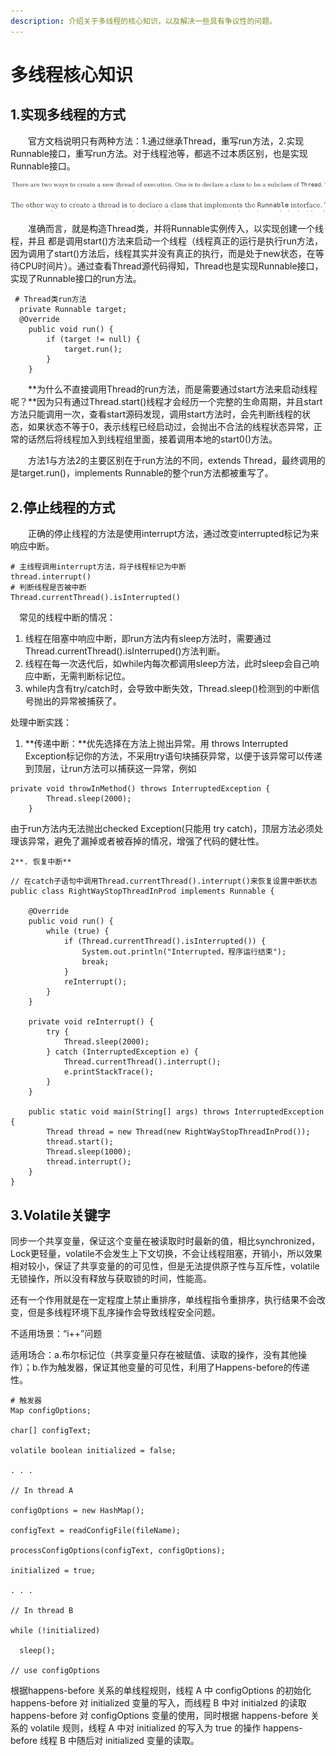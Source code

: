 ```yaml
---
description: 介绍关于多线程的核心知识，以及解决一些具有争议性的问题。
---
```


# 多线程核心知识

## 1.实现多线程的方式

　　官方文档说明只有两种方法：1.通过继承Thread，重写run方法，2.实现Runnable接口，重写run方法。对于线程池等，都逃不过本质区别，也是实现Runnable接口。

![](<../.gitbook/assets/image (24).png>)

![](<../.gitbook/assets/image (23).png>)

　　准确而言，就是构造Thread类，并将Runnable实例传入，以实现创建一个线程，并且 都是调用start()方法来启动一个线程（线程真正的运行是执行run方法，因为调用了start()方法后，线程其实并没有真正的执行，而是处于new状态，在等待CPU时间片）。通过查看Thread源代码得知，Thread也是实现Runnable接口，实现了Runnable接口的run方法。

```
 # Thread类run方法
  private Runnable target;
  @Override
    public void run() {
        if (target != null) {
            target.run();
        }
    }
```

　　**为什么不直接调用Thread的run方法，而是需要通过start方法来启动线程呢？**因为只有通过Thread.start()线程才会经历一个完整的生命周期，并且start方法只能调用一次，查看start源码发现，调用start方法时，会先判断线程的状态，如果状态不等于0，表示线程已经启动过，会抛出不合法的线程状态异常，正常的话然后将线程加入到线程组里面，接着调用本地的start0()方法。

　　方法1与方法2的主要区别在于run方法的不同，extends Thread，最终调用的是target.run()，implements Runnable的整个run方法都被重写了。

## 2.停止线程的方式

　　正确的停止线程的方法是使用interrupt方法，通过改变interrupted标记为来响应中断。

```
# 主线程调用interrupt方法，将子线程标记为中断
thread.interrupt()
# 判断线程是否被中断
Thread.currentThread().isInterrupted()
```

　常见的线程中断的情况：

1. 线程在阻塞中响应中断，即run方法内有sleep方法时，需要通过Thread.currentThread().isInterruped()方法判断。
2. 线程在每一次迭代后，如while内每次都调用sleep方法，此时sleep会自己响应中断，无需判断标记位。
3. while内含有try/catch时，会导致中断失效，Thread.sleep()检测到的中断信号抛出的异常被捕获了。

处理中断实践：

1. **传递中断：**优先选择在方法上抛出异常。用 throws Interrupted Exception标记你的方法，不采用try语句块捕获异常，以便于该异常可以传递到顶层，让run方法可以捕获这一异常，例如

```
private void throwInMethod() throws InterruptedException {
        Thread.sleep(2000);
    }
```

由于run方法内无法抛出checked Exception(只能用 try catch)，顶层方法必须处理该异常，避免了漏掉或者被吞掉的情况，增强了代码的健壮性。

    2**. 恢复中断**

```
// 在catch子语句中调用Thread.currentThread().interrupt()来恢复设置中断状态
public class RightWayStopThreadInProd implements Runnable {

    @Override
    public void run() {
        while (true) {
            if (Thread.currentThread().isInterrupted()) {
                System.out.println("Interrupted，程序运行结束");
                break;
            }
            reInterrupt();
        }
    }

    private void reInterrupt() {
        try {
            Thread.sleep(2000);
        } catch (InterruptedException e) {
            Thread.currentThread().interrupt();
            e.printStackTrace();
        }
    }

    public static void main(String[] args) throws InterruptedException {
        Thread thread = new Thread(new RightWayStopThreadInProd());
        thread.start();
        Thread.sleep(1000);
        thread.interrupt();
    }
}
```

## 3.Volatile关键字

同步一个共享变量，保证这个变量在被读取时时最新的值，相比synchronized，Lock更轻量，volatile不会发生上下文切换，不会让线程阻塞，开销小，所以效果相对较小，保证了共享变量的的可见性，但是无法提供原子性与互斥性，volatile无锁操作，所以没有释放与获取锁的时间，性能高。

还有一个作用就是在一定程度上禁止重排序，单线程指令重排序，执行结果不会改变，但是多线程环境下乱序操作会导致线程安全问题。

不适用场景：“i++”问题

适用场合：a.布尔标记位（共享变量只存在被赋值、读取的操作，没有其他操作）；b.作为触发器，保证其他变量的可见性，利用了Happens-before的传递性。

```
# 触发器
Map configOptions;

char[] configText;

volatile boolean initialized = false;

. . .

// In thread A

configOptions = new HashMap();

configText = readConfigFile(fileName);

processConfigOptions(configText, configOptions);

initialized = true;

. . . 

// In thread B

while (!initialized) 

  sleep();

// use configOptions

```

根据happens-before 关系的单线程规则，线程 A 中 configOptions 的初始化 happens-before 对 initialized 变量的写入，而线程 B 中对 initialzed 的读取 happens-before 对 configOptions 变量的使用，同时根据 happens-before 关系的 volatile 规则，线程 A 中对 initialized 的写入为 true 的操作 happens-before 线程 B 中随后对 initialized 变量的读取。
